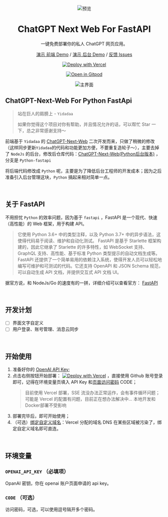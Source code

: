<div align="center">
<img src="https://raw.githubusercontent.com/iszhouhuabo/ChatGPT-Next-Web/main/docs/images/icon.svg" alt="预览"/>

<h1 align="center">ChatGPT Next Web For FastAPI</h1>

一键免费部署你的私人 ChatGPT 网页应用。

[演示 前端 Demo](https://zhb.chatools.online/) / [演示 后台 Demo](https://chatgpt-next-web-fastapi.vercel.app/) / [反馈 Issues](https://github.com/iszhouhuabo/chatgpt-next-web-fastapi/issues)

[![Deploy with Vercel](https://vercel.com/button)](https://vercel.com/new/clone?repository-url=https%3A%2F%2Fgithub.com%2Fiszhouhuabo%2Fchatgpt-next-web-fastapi&env=OPENAI_API_KEY&env=CODE&project-name=chatgpt-next-web-fastapi&repository-name=chatgpt-next-web-fastapi)

[![Open in Gitpod](https://gitpod.io/button/open-in-gitpod.svg)](https://gitpod.io/#https://github.com/iszhouhuabo/chatgpt-next-web-fastapi)

![主界面](https://raw.githubusercontent.com/iszhouhuabo/ChatGPT-Next-Web/main/docs/images/cover.png)

</div>

## ChatGPT-Next-Web For Python FastApi

> 站在巨人的肩膀上 - `Yidadaa`
>
> 如果你觉得这个项目对你有帮助，并且情况允许的话，可以帮忙 Star 一下，总之非常感谢支持～

前端基于 `Yidadaa` 的 [ChatGPT-Next-Web](https://github.com/Yidadaa/ChatGPT-Next-Web)
二次开发而来，只做了稍微的修改（这样同步更新`Yidadaa`的代码和功能更加方便，不要重复造轮子～），主要去掉了 `NodeJs`
的后台，修改后仓库代码：[ChatGPT-Next-Web(Python后台版本)](https://github.com/iszhouhuabo/ChatGPT-Next-Web)
，分支是 `Python-fastapi`

将后端代码修改成 `Python` 呢，主要是为了降低后台工程师的开发成本；因为之后准备引入后台管理这块，`Python` 搞起来相对简单一点。

<br/>

## 关于 FastAPI

不用担忧 `Python` 的效率问题，因为基于 `fastapi` ，FastAPI 是一个现代、快速（高性能）的 Web 框架，用于构建 API。
> 它使用 Python 3.6+ 中的类型注释，以及 Python 3.7+ 中的异步语法，这使得代码易于阅读、维护和自动化测试。
> FastAPI 是基于 Starlette 框架构建的，因此它继承了 Starlette 的许多特性，如 WebSocket 支持、GraphQL 支持、高性能、基于标准
> Python 类型提示的自动文档生成等。
> FastAPI 还提供了一个简单易用的依赖注入系统，使得开发人员可以轻松地编写可维护和可测试的代码。它还支持 OpenAPI 和 JSON
> Schema 规范，可以自动生成 API 文档，并提供交互式 API 文档 UI。

据官方说，和 NodeJs/Go 的速度有的一拼，详细介绍可以查看官方： [FastAPI](https://fastapi.tiangolo.com)

<br/>

## 开发计划

- [ ] 界面文字自定义
- [ ] 用户登录、账号管理、消息云同步

<br/>

## 开始使用

1. 准备好你的 [OpenAI API Key](https://platform.openai.com/account/api-keys);
2. 点击右侧按钮开始部署：
   [![Deploy with Vercel](https://vercel.com/button)](https://vercel.com/new/clone?repository-url=https://github.com/iszhouhuabo/chatgpt-next-web-fastapi&env=OPENAI_API_KEY&env=CODE&project-name=chatgpt-next-web&repository-name=chatgpt-next-web-fastapi)
   ，直接使用 Github 账号登录即可，记得在环境变量页填入 API Key 和[页面访问密码](#配置页面访问密码) CODE；
   > 目前使用 Vercel 部署，SSE 流没办法正常运作，会有事件循环问题；可能是 Vercel 的配置有问题，目前正在想办法解决中... 本地开发和Docker部署不受影响
3. 部署完毕后，即可开始使用；
4. （可选）[绑定自定义域名](https://vercel.com/docs/concepts/projects/domains/add-a-domain)：Vercel 分配的域名 DNS
   在某些区域被污染了，绑定自定义域名即可直连。

<br/>

## 环境变量

### `OPENAI_API_KEY` （必填项）

OpanAI 密钥，你在 openai 账户页面申请的 api key。

### `CODE` （可选）

访问密码，可选，可以使用逗号隔开多个密码。
